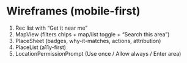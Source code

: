 # Wireframes (mobile-first)
1) Rec list with “Get it near me”
2) MapView (filters chips + map/list toggle + “Search this area”)
3) PlaceSheet (badges, why-it-matches, actions, attribution)
4) PlaceList (a11y-first)
5) LocationPermissionPrompt (Use once / Allow always / Enter area)
